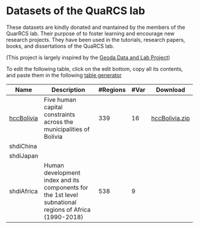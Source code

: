 # Datasets of the QuaRCS lab

These datasets are kindly donated and mantained by the members of the QuarRCS lab. Their purpose of to foster learning and encourage new research projects. 
They have been used in the tutorials, research papers, books, and dissertations of the QuaRCS lab.

(This project is largely inspired by the [Geoda Data and Lab Project](https://geodacenter.github.io/data-and-lab//))

To edit the following table, click on the edit bottom, copy all its contents, and paste them in the following [table generator](https://www.tablesgenerator.com/markdown_tables)

| Name                               | Description                                                                                            | #Regions | #Var | Download                                           |
|------------------------------------|--------------------------------------------------------------------------------------------------------|----------|------|----------------------------------------------------|
| [hccBolivia](hccBolivia/README.md) | Five human capital constraints across the municipalities of Bolivia                                    | 339      | 16   | [hccBolivia.zip](hccBolivia/download.zip?raw=true) |
| shdiChina                          |                                                                                                        |          |      |                                                    |
| shdiJapan                          |                                                                                                        |          |      |                                                    |
| shdiAfrica                         | Human development index and its components for the 1st level subnational regions of Africa (1990-2018) | 538      | 9    |                                                    |
